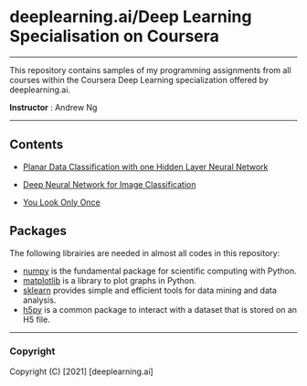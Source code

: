 # deeplearning.ai/Deep Learning Specialisation on Coursera   
---

This repository contains samples of my programming assignments from all courses within the Coursera Deep Learning specialization offered by deeplearning.ai.

**Instructor** : Andrew Ng




---

## Contents

* [Planar Data Classification with one Hidden Layer Neural Network](https://github.com/jad-rabehi/Deep-Learning-Special-Coursera/tree/main/Planar-Data-Classifier)
* [Deep Neural Network for Image Classification  ](https://github.com/jad-rabehi/Deep-Learning-Special-Coursera/tree/main/DNN-Image-Classifier)


* [You Look Only Once ](https://github.com/jad-rabehi/Deep-Learning-Special-Coursera/tree/main/YOLO)


## Packages

The following librairies are needed in almost all codes in this repository: 

* [numpy](https://numpy.org/) is the fundamental package for scientific computing with Python.
* [matplotlib](https://matplotlib.org/) is a library to plot graphs in Python.
* [sklearn](https://scikit-learn.org/stable/) provides simple and efficient tools for data mining and data analysis. 
* [h5py](http://www.h5py.org/) is a common package to interact with a dataset that is stored on an H5 file.


---
### Copyright

Copyright (C) [2021] [deeplearning.ai]

